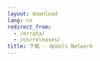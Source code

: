 ```yaml
---
layout: download
lang: cn
redirect_from:
  - /errata/
  - /cn/releases/
title: 下载 - dpools Network
---
```

